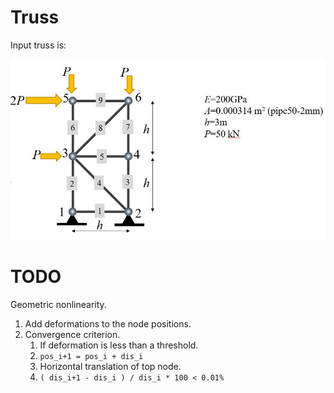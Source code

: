 # Truss

Input truss is:

![Alt text](truss.jpeg?raw=true "Truss")

# TODO

Geometric nonlinearity.

1. Add deformations to the node positions.
1. Convergence criterion.
   1. If deformation is less than a threshold.
   1. `pos_i+1 = pos_i + dis_i`
   1. Horizontal translation of top node.
   1. `( dis_i+1 - dis_i ) / dis_i * 100 < 0.01%`
